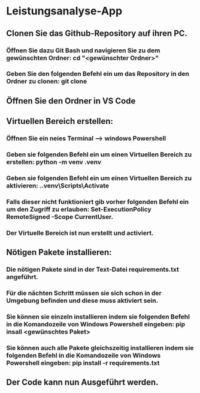 # Leistungsanalyse-App
## Clonen Sie das Github-Repository auf ihren PC.
### Öffnen Sie dazu Git Bash und navigieren Sie zu dem gewünschten Ordner: cd "<gewünschter Ordner>"
### Geben Sie den folgenden Befehl ein um das Repository in den Ordner zu clonen: git clone <Link des Repositorys>
## Öffnen Sie den Ordner in VS Code
## Virtuellen Bereich erstellen: 
### Öffnen Sie ein neies Terminal --> windows Powershell
### Geben sie folgenden Befehl ein um einen Virtuellen Bereich zu erstellen: python -m venv .venv
### Geben sie folgenden Befehl ein um einen Virtuellen Bereich zu aktivieren: .\.venv\Scripts\Activate
### Falls dieser nicht funktioniert gib vorher folgenden Befehl ein um den Zugriff zu erlauben: Set-ExecutionPolicy RemoteSigned -Scope CurrentUser.
### Der Virtuelle Bereich ist nun erstellt und activiert.
## Nötigen Pakete installieren:
### Die nötigen Pakete sind in der Text-Datei requirements.txt angeführt.
### Für die nächten Schritt müssen sie sich schon in der Umgebung befinden und diese muss aktiviert sein.
### Sie können sie einzeln installieren indem sie folgenden Befehl in die Komandozeile von Windows Powershell eingeben: pip insall <gewünschtes Paket>
### Sie können auch alle Pakete gleichszeitig installieren indem sie folgenden Befehl in die Komandozeile von Windows Powershell eingeben: pip install -r requirements.txt
## Der Code kann nun Ausgeführt werden.
